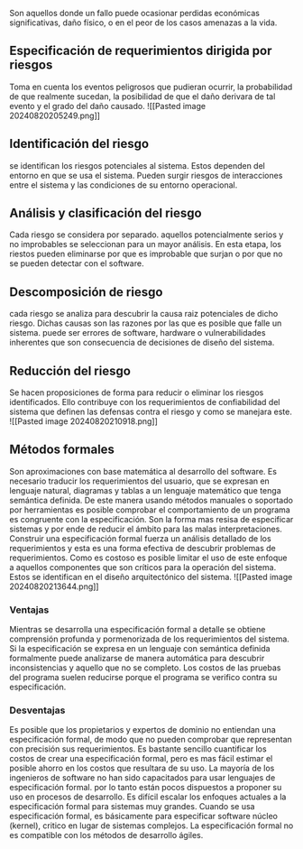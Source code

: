 Son aquellos donde un fallo puede ocasionar perdidas económicas significativas, daño físico, o en el peor de los casos amenazas a la vida.
## Especificación de requerimientos dirigida por riesgos
Toma en cuenta los eventos peligrosos que pudieran ocurrir, la probabilidad de que realmente sucedan, la posibilidad de que el daño derivara de tal evento y el grado del daño causado.
![[Pasted image 20240820205249.png]]
## Identificación del riesgo
se identifican los riesgos potenciales al sistema. Estos dependen del entorno en que se usa el sistema. Pueden surgir riesgos de interacciones entre el sistema y las condiciones de su entorno operacional.
## Análisis y clasificación del riesgo
Cada riesgo se considera por separado. aquellos potencialmente serios y no improbables se seleccionan para un mayor análisis. En esta etapa, los riestos pueden eliminarse por que es improbable que surjan o por que no se pueden detectar con el software.
## Descomposición de riesgo
cada riesgo se analiza para descubrir la causa raiz potenciales de dicho riesgo. Dichas causas son las razones por las que es posible que falle un sistema. puede ser errores de software, hardware o vulnerabilidades inherentes que son consecuencia de decisiones de diseño del sistema.
## Reducción del riesgo
Se hacen proposiciones de forma para reducir o eliminar los riesgos identificados. Ello contribuye con los requerimientos de confiabilidad del sistema que definen las defensas contra el riesgo y como se manejara este.
![[Pasted image 20240820210918.png]]

## Métodos formales
Son aproximaciones con base matemática al desarrollo del software. Es necesario traducir los requerimientos del usuario, que se expresan en lenguaje natural, diagramas y tablas a un lenguaje matemático que tenga semántica definida.
De este manera usando métodos manuales o soportado por herramientas es posible comprobar el comportamiento de un programa es congruente con la especificación.
Son la forma mas resisa de especificar sistemas y por ende de reducir el ámbito para las malas interpretaciones.
Construir una especificación formal fuerza un análisis detallado de los requerimientos y esta es una forma efectiva de descubrir problemas de requerimientos. 
Como es costoso es posible limitar el uso de este enfoque a aquellos componentes que son críticos para la operación del sistema. Estos se identifican en el diseño arquitectónico del sistema.
![[Pasted image 20240820213644.png]]
### Ventajas
Mientras se desarrolla una especificación formal a detalle se obtiene comprensión profunda y pormenorizada de los requerimientos del sistema. Si la especificación se expresa en un lenguaje con semántica definida formalmente puede analizarse de manera automática para descubrir inconsistencias y aquello que no se completo.
Los costos de las pruebas del programa suelen reducirse porque el programa se verifico contra su especificación.
### Desventajas
Es posible que los propietarios y expertos de dominio no entiendan una especificación formal, de modo que no pueden comprobar que representan con precisión sus requerimientos.
Es bastante sencillo cuantificar los costos de crear una especificación formal, pero es mas fácil estimar el posible ahorro en los costos que resultara de su uso.
La mayoría de los ingenieros de software no han sido capacitados para usar lenguajes de especificación formal. por lo tanto están pocos dispuestos a proponer su uso en procesos de desarrollo.
Es difícil escalar los enfoques actuales a la especificación formal para sistemas muy grandes. Cuando se usa especificación formal, es básicamente para especificar software núcleo (kernel), critico en lugar de sistemas complejos.
La especificación formal no es compatible con los métodos de desarrollo ágiles.
